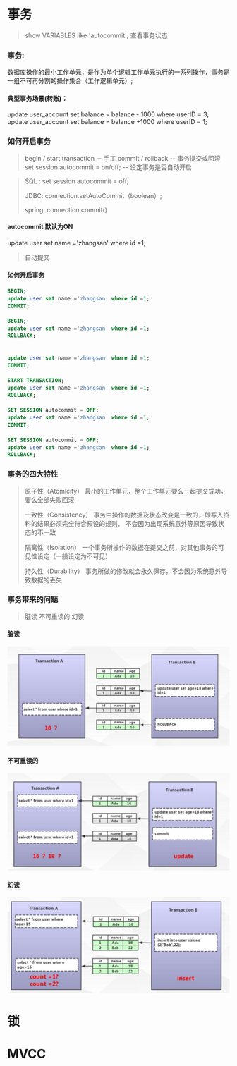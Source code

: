 # 事务

> show VARIABLES like 'autocommit';  查看事务状态



### 事务:

数据库操作的最小工作单元，是作为单个逻辑工作单元执行的一系列操作，事务是一组不可再分割的操作集合（工作逻辑单元）;



#### 典型事务场景(转账)：

update user_account set balance = balance - 1000 where userID = 3;
update user_account set balance = balance +1000 where userID = 1;



### 如何开启事务

> begin / start transaction 			-- 手工
> commit / rollback 				-- 事务提交或回滚
> set session autocommit = on/off;	 -- 设定事务是否自动开启  



> SQL : 	set session autocommit = off;   
>
> JDBC:  	connection.setAutoCommit（boolean）;
>
> spring:	connection.commit()

#### autocommit 默认为ON  

update user set name ='zhangsan' where id =1;

> 自动提交



#### 如何开启事务



```sql
BEGIN; 
update user set name ='zhangsan' where id =1;
COMMIT;

BEGIN; 
update user set name ='zhangsan' where id =1;
ROLLBACK;


update user set name ='zhangsan' where id =1;
COMMIT;

START TRANSACTION;
update user set name ='zhangsan' where id =1;
ROLLBACK;

SET SESSION autocommit = OFF;
update user set name ='zhangsan' where id =1;
COMMIT;

SET SESSION autocommit = OFF;
update user set name ='zhangsan' where id =1;
ROLLBACK;

```



###  事务的四大特性

> 原子性（Atomicity）
> 最小的工作单元，整个工作单元要么一起提交成功，要么全部失败回滚
>
> 
> 一致性（Consistency）
> 事务中操作的数据及状态改变是一致的，即写入资料的结果必须完全符合预设的规则，
> 不会因为出现系统意外等原因导致状态的不一致
>
> 
> 隔离性（Isolation）
> 一个事务所操作的数据在提交之前，对其他事务的可见性设定（一般设定为不可见）
>
> 
> 持久性（Durability）
> 事务所做的修改就会永久保存，不会因为系统意外导致数据的丢失
>
> 



### 事务带来的问题



> 脏读   不可重读的  幻读



####  脏读

![](assert/cangdu.jpg)



#### 不可重读的

![](assert/bukechongfudu.jpg)



#### 幻读



![](assert/huandu.jpg)



# 锁



#  MVCC



